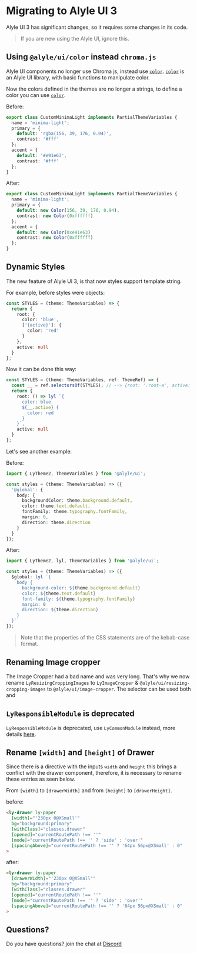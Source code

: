 # Migrating to Alyle UI 3

Alyle UI 3 has significant changes, so it requires some changes in its code.

> If you are new using the Alyle UI, ignore this.

## Using `@alyle/ui/color` instead `chroma.js`

Alyle UI components no longer use Chroma js, instead use [`color`](./customization/color). [`color`](./customization/color) is an Alyle UI library, with basic functions to manipulate color.

Now the colors defined in the themes are no longer a strings, to define a color you can use [`color`](./customization/color).

Before:

```ts
export class CustomMinimaLight implements PartialThemeVariables {
  name = 'minima-light';
  primary = {
    default: 'rgba(156, 39, 176, 0.94)',
    contrast: '#fff'
  };
  accent = {
    default: '#e91e63',
    contrast: '#fff'
  };
}
```

After:

```ts
export class CustomMinimaLight implements PartialThemeVariables {
  name = 'minima-light';
  primary = {
    default: new Color(156, 39, 176, 0.94),
    contrast: new Color(0xffffff)
  };
  accent = {
    default: new Color(0xe91e63)
    contrast: new Color(0xffffff)
  };
}
```

## Dynamic Styles

The new feature of Alyle UI 3, is that now styles support template string.

For example, before styles were objects:

```ts
const STYLES = (theme: ThemeVariables) => {
  return {
    root: {
      color: 'blue',
      ['{active}']: {
        color: 'red'
      }
    },
    active: null
  }
};
```

Now it can be done this way:

```ts
const STYLES = (theme: ThemeVariables, ref: ThemeRef) => {
  const __ = ref.selectorsOf(STYLES); // --> {root: '.root-a', active: '.active-b'}
  return {
    root: () => lyl `{
      color: blue
      ${__.active} {
        color: red
      }
    }`,
    active: null
  }
};
```

Let's see another example:

Before:

```ts
import { LyTheme2, ThemeVariables } from '@alyle/ui';

const styles = (theme: ThemeVariables) => ({
  '@global': {
    body: {
      backgroundColor: theme.background.default,
      color: theme.text.default,
      fontFamily: theme.typography.fontFamily,
      margin: 0,
      direction: theme.direction
    }
  }
});
```
After:

```ts
import { LyTheme2, lyl, ThemeVariables } from '@alyle/ui';

const styles = (theme: ThemeVariables) => ({
  $global: lyl `{
    body {
      background-color: ${theme.background.default}
      color: ${theme.text.default}
      font-family: ${theme.typography.fontFamily}
      margin: 0
      direction: ${theme.direction}
    }
  }`
});
```

> Note that the properties of the CSS statements are of the kebab-case format.

## Renaming Image cropper

The Image Cropper had a bad name and was very long. That's why we now rename `LyResizingCroppingImages` to `LyImageCropper` & `@alyle/ui/resizing-cropping-images` to `@alyle/ui/image-cropper`. The selector can be used both <code class="html"><ly-img-cropper></code> and <code class="html"><ly-image-cropper></code>

## `LyResponsibleModule` is deprecated

`LyResponsibleModule` is deprecated, use `LyCommonModule` instead, more details [here](/components/responsive).

## Rename `[width]` and `[height]` of Drawer

Since there is a directive with the inputs `width` and `height` this brings a conflict with the drawer component, therefore, it is necessary to rename these entries as seen below.

From `[width]` to `[drawerWidth]` and from `[height]` to `[drawerHeight]`.

before:

```html
<ly-drawer ly-paper
  [width]="'230px 0@XSmall'"
  bg="background:primary"
  [withClass]="classes.drawer"
  [opened]="currentRoutePath !== ''"
  [mode]="currentRoutePath !== '' ? 'side' : 'over'"
  [spacingAbove]="currentRoutePath !== '' ? '64px 56px@XSmall' : 0"
>
```

after:

```html
<ly-drawer ly-paper
  [drawerWidth]="'230px 0@XSmall'"
  bg="background:primary"
  [withClass]="classes.drawer"
  [opened]="currentRoutePath !== ''"
  [mode]="currentRoutePath !== '' ? 'side' : 'over'"
  [spacingAbove]="currentRoutePath !== '' ? '64px 56px@XSmall' : 0"
>
```

## Questions?

Do you have questions? join the chat at [Discord](https://discord.gg/65hMpAJ)
